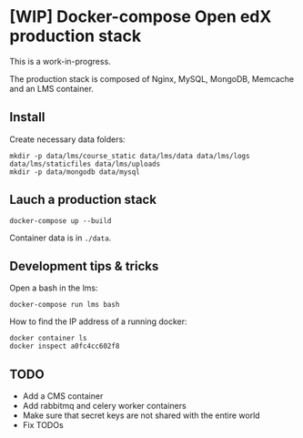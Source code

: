 # [WIP] Docker-compose Open edX production stack

This is a work-in-progress.

The production stack is composed of Nginx, MySQL, MongoDB, Memcache and an LMS container.

## Install

Create necessary data folders:

    mkdir -p data/lms/course_static data/lms/data data/lms/logs data/lms/staticfiles data/lms/uploads
    mkdir -p data/mongodb data/mysql

## Lauch a production stack

    docker-compose up --build

Container data is in `./data`.

## Development tips & tricks

Open a bash in the lms:

    docker-compose run lms bash

How to find the IP address of a running docker:

    docker container ls
    docker inspect a0fc4cc602f8

## TODO

- Add a CMS container
- Add rabbitmq and celery worker containers
- Make sure that secret keys are not shared with the entire world
- Fix TODOs
